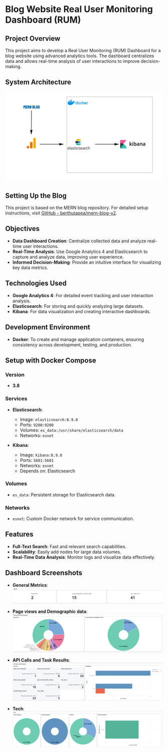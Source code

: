 # Blog Website Real User Monitoring Dashboard (RUM)

## Project Overview

This project aims to develop a Real User Monitoring (RUM) Dashboard for a blog website using advanced analytics tools. The dashboard centralizes data and allows real-time analysis of user interactions to improve decision-making.

## System Architecture

![architecture.jpg](architecture.jpg)


## Setting Up the Blog

This project is based on the MERN blog repository. For detailed setup instructions, visit [GitHub - berthutapea/mern-blog-v2](https://github.com/berthutapea/mern-blog-v2).

## Objectives

- **Data Dashboard Creation**: Centralize collected data and analyze real-time user interactions.
- **Real-Time Analysis**: Use Google Analytics 4 and Elasticsearch to capture and analyze data, improving user experience.
- **Informed Decision-Making**: Provide an intuitive interface for visualizing key data metrics.

## Technologies Used

- **Google Analytics 4**: For detailed event tracking and user interaction analysis.
- **Elasticsearch**: For storing and quickly analyzing large datasets.
- **Kibana**: For data visualization and creating interactive dashboards.

## Development Environment

- **Docker**: To create and manage application containers, ensuring consistency across development, testing, and production.

## Setup with Docker Compose

### Version

- **3.8**

### Services

- **Elasticsearch**: 
  - Image: `elasticsearch:8.9.0`
  - Ports: `9200:9200`
  - Volumes: `es_data:/usr/share/elasticsearch/data`
  - Networks: `esnet`

- **Kibana**:
  - Image: `kibana:8.9.0`
  - Ports: `5601:5601`
  - Networks: `esnet`
  - Depends on: Elasticsearch

### Volumes

- `es_data`: Persistent storage for Elasticsearch data.

### Networks

- `esnet`: Custom Docker network for service communication.

## Features

- **Full-Text Search**: Fast and relevant search capabilities.
- **Scalability**: Easily add nodes for large data volumes.
- **Real-Time Data Analysis**: Monitor logs and visualize data effectively.

## Dashboard Screenshots


- **General Metrics**:
  ![General.png](General.png)

- **Page views and Demographic data**:
  ![Page views and Demographic data.png](Page%20views%20and%20Demographic%20data.png)

- **API Calls and Task Results**:
  ![API Calls and Task Results.png](API%20Calls%20and%20Task%20Results.png)

- **Tech**:
  ![Tech.png](Tech.png)

